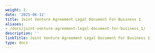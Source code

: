 ```yaml
---
weight: 2
date: '2025-06-12'
title: Joint Venture Agreement Legal Document For Business 1
aliases:
- /docs/joint-venture-agreement-legal-document-for-business_1/
description: ''
linkTitle: Joint Venture Agreement Legal Document For Business 1
type: docs
---
```


